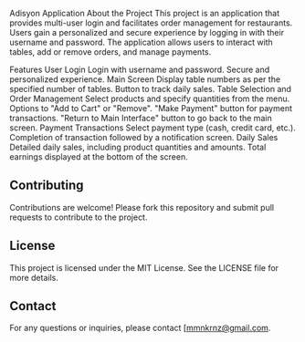 Adisyon Application
About the Project
This project is an application that provides multi-user login and facilitates order management for restaurants. Users gain a personalized and secure experience by logging in with their username and password. The application allows users to interact with tables, add or remove orders, and manage payments.

Features
User Login
Login with username and password.
Secure and personalized experience.
Main Screen
Display table numbers as per the specified number of tables.
Button to track daily sales.
Table Selection and Order Management
Select products and specify quantities from the menu.
Options to "Add to Cart" or "Remove".
"Make Payment" button for payment transactions.
"Return to Main Interface" button to go back to the main screen.
Payment Transactions
Select payment type (cash, credit card, etc.).
Completion of transaction followed by a notification screen.
Daily Sales
Detailed daily sales, including product quantities and amounts.
Total earnings displayed at the bottom of the screen.



## Contributing
Contributions are welcome! Please fork this repository and submit pull requests to contribute to the project.

## License
This project is licensed under the MIT License. See the LICENSE file for more details.

## Contact
For any questions or inquiries, please contact [mmnkrnz@gmail.com.
